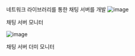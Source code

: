 네트워크 라이브러리를 통한 채팅 서버를 개발
![image](https://github.com/user-attachments/assets/ebcc458d-7658-4034-b285-7941234cbd74)

채팅 서버 모니터

![image](https://github.com/user-attachments/assets/c1ff913d-61e8-4936-9709-605d0b0e37ad)

채팅 서버 더미 모니터

